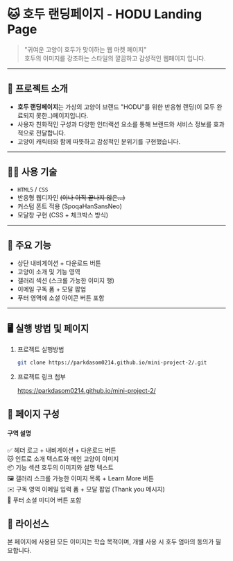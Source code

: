 # 🐱 호두 랜딩페이지 - HODU Landing Page

> "귀여운 고양이 호두가 맞이하는 웹 마켓 페이지"  
> 호두의 이미지를 강조하는 스타일의 깔끔하고 감성적인 웹페이지 입니다.

---

## 📌 프로젝트 소개

- **호두 랜딩페이지**는 가상의 고양이 브랜드 "HODU"를 위한 반응형 랜딩(이 모두 완료되지 못한..)페이지입니다.
- 사용자 친화적인 구성과 다양한 인터랙션 요소를 통해 브랜드와 서비스 정보를 효과적으로 전달합니다.
- 고양이 캐릭터와 함께 따뜻하고 감성적인 분위기를 구현했습니다.

---

## 🧑‍💻 사용 기술

- `HTML5` / `CSS`
- 반응형 웹디자인 ~~(이나 아직 끝나지 않은...)~~
- 커스텀 폰트 적용 (SpoqaHanSansNeo)
- 모달창 구현 (CSS + 체크박스 방식)

---

## 🎯 주요 기능

- 상단 내비게이션 + 다운로드 버튼
- 고양이 소개 및 기능 영역
- 갤러리 섹션 (스크롤 가능한 이미지 행)
- 이메일 구독 폼 + 모달 팝업
- 푸터 영역에 소셜 아이콘 버튼 포함

---

## 🖥️ 실행 방법 및 페이지

1. 프로젝트 실행방법
   
      ```bash
   git clone https://parkdasom0214.github.io/mini-project-2/.git
   
2. 프로젝트 링크 첨부

    https://parkdasom0214.github.io/mini-project-2/

## 📸 페이지 구성

#### 구역	설명

✅ 헤더	로고 + 내비게이션 + 다운로드 버튼  
🐱 인트로	소개 텍스트와 메인 고양이 이미지  
📦 기능 섹션	호두의 이미지와 설명 텍스트  
🖼️ 갤러리	스크롤 가능한 이미지 목록 + Learn More 버튼  
✉️ 구독 영역	이메일 입력 폼 + 모달 팝업 (Thank you 메시지)  
🔗 푸터	소셜 미디어 버튼 포함

## 📝 라이선스

본 페이지에 사용된 모든 이미지는 학습 목적이며, 개별 사용 시 호두 엄마의 동의가 필요합니다.

